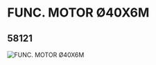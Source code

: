 # FUNC. MOTOR Ø40X6M
## 58121
![FUNC. MOTOR Ø40X6M](https://lc-www-live-s.legocdn.com/media/bricks/5/2/4506081.jpg)